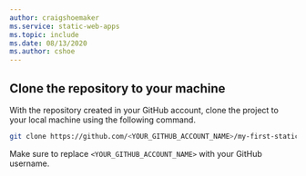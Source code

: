 ```yaml
---
author: craigshoemaker
ms.service: static-web-apps
ms.topic: include
ms.date: 08/13/2020
ms.author: cshoe
---
```


## Clone the repository to your machine

With the repository created in your GitHub account, clone the project to your local machine using the following command.

```bash
git clone https://github.com/<YOUR_GITHUB_ACCOUNT_NAME>/my-first-static-web-app.git
```

Make sure to replace `<YOUR_GITHUB_ACCOUNT_NAME>` with your GitHub username.
